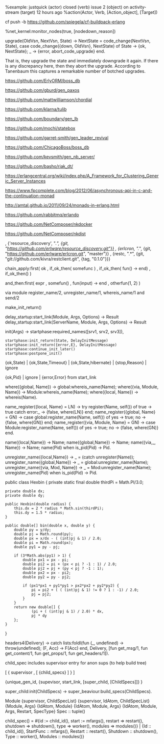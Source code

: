 


%example: justquick (actor) closed (verb) issue 2 (object) on activity-stream (target) 12 hours ago
%action(Actor, Verb, [Action_object], [Target])


cf push -b https://github.com/spiegela/cf-buildpack-erlang




                              
%net_kernel:monitor_nodes(true, [nodedown_reason])



upgrade(OldVsn, NextVsn, State) ->
    NextState = code_change(NextVsn, State),
    case code_change({down, OldVsn}, NextState) of
        State -> {ok, NextState};
        _ -> {error, abort_code_upgrade}
    end.
    
That is, they upgrade the state and immediately downgrade it again. If
there is any discrepancy here, then they abort the upgrade. According to
Tanenbaum this captures a remarkable number of botched upgrades.    


https://github.com/ErlyORM/boss_db


https://github.com/gburd/gen_paxos

https://github.com/mattwilliamson/chordial

https://github.com/klarna/tulib

https://github.com/boundary/gen_lb

https://github.com/mochi/statebox

https://github.com/garret-smith/gen_leader_revival

https://github.com/ChicagoBoss/boss_db

https://github.com/kevsmith/gen_nb_server/

https://github.com/basho/riak_dt/

https://erlangcentral.org/wiki/index.php/A_Framework_for_Clustering_Generic_Server_Instances

https://www.fpcomplete.com/blog/2012/06/asynchronous-api-in-c-and-the-continuation-monad

http://amtal.github.io/2011/09/24/monads-in-erlang.html

https://github.com/rabbitmq/erlando

https://github.com/NetComposer/nkdocker

https://github.com/NetComposer/nkdist






, {'resource_discovery', ".*", {git, "https://github.com/erlware/resource_discovery.git"}}
, {erlcron,              ".*", {git, "https://github.com/erlware/erlcron.git", "master"}}
, {restc, ".*", {git, "git://github.com/kivra/restclient.git", {tag, "0.1.0"}}}



chain_apply:first( ok
                 , if_ok_then( somefunc )
                 , if_ok_then(
                        fun() ->
                        end)
                 , if_ok_then() )
                 
and_then:first( expr
              , somefun()
              , fun(input) ->
                end
              , otherfun(1, 2) )

              
              
via module
    register_name/2, unregister_name/1, whereis_name/1 and send/2

make_init_return()    


delay_startup:start_link(Module, Args, Options) -> Result
delay_startup:start_link(ServerName, Module, Args, Options) -> Result


init(Args) ->
    startphase:required_names([srv1, srv2, srv3]),
    
    startphase:init_return(State, DelayInitMessage)
    startphase:init_return({error,E}, DelayInitMessage)
    startphase:continue_init_later()
    startphase:postpone_init()
    

    
    
{ok,State} | {ok,State,Timeout} | {ok,State,hibernate}
 | {stop,Reason} | ignore    
             
{ok,Pid} | ignore | {error,Error}   from start_link             
              
              
              
where({global, Name}) -> global:whereis_name(Name);
where({via, Module, Name}) -> Module:whereis_name(Name);
where({local, Name})  -> whereis(Name).

name_register({local, Name} = LN) ->
    try register(Name, self()) of
        true -> true
    catch
        error:_ ->
            {false, where(LN)}
    end;
name_register({global, Name} = GN) ->
    case global:register_name(Name, self()) of
        yes -> true;
        no -> {false, where(GN)}
    end;
name_register({via, Module, Name} = GN) ->
    case Module:register_name(Name, self()) of
        yes ->
            true;
        no ->
            {false, where(GN)}
    end.
    

name({local,Name}) -> Name;
name({global,Name}) -> Name;
name({via,_, Name}) -> Name;
name(Pid) when is_pid(Pid) -> Pid.

unregister_name({local,Name}) ->
    _ = (catch unregister(Name));
unregister_name({global,Name}) ->
    _ = global:unregister_name(Name);
unregister_name({via, Mod, Name}) ->
    _ = Mod:unregister_name(Name);
unregister_name(Pid) when is_pid(Pid) ->
    Pid.
    
    
    
    
public class Hexbin {
    private static final double thirdPi = Math.PI/3.0;

    private double dx;
    private double dy;

    public Hexbin(double radius) {
        this.dx = 2 * radius * Math.sin(thirdPi);
        this.dy = 1.5 * radius;
    }

    public double[] bin(double x, double y) {
        double py = y/dy;
        double pj = Math.round(py);
        double px = x/dx - ( (int)pj & 1) / 2.0;
        double pi = Math.round(px);
        double py1 = py - pj;

        if (3*Math.abs(py1) > 1) {
            double px1 = px - pi;
            double pi2 = pi + (px < pi ? -1 : 1) / 2.0;
            double pj2 = pj + (py < pj ? -1 : 1);
            double px2 = px - pi2;
            double py2 = py - pj2;

            if (px1*px1 + py1*py1 > px2*px2 + py2*py2) {
                pi = pi2 + ( ( (int)pj & 1) != 0 ? 1 : -1) / 2.0;
                pj = pj2;
            }
        }
        return new double[] {
                (pi + ( (int)pj & 1) / 2.0) * dx,
                pj * dy
        };
    }
}


headers4(Delivery) ->
    catch lists:foldl(fun (_, undefined) -> throw(undefined);
                          (F, Acc) -> F(Acc)
                      end,
                      Delivery,
                      [fun get_msg/1, fun get_content/1,
                       fun get_props/1, fun get_headers/1]).
                       


child_spec includes supervisor entry for anon sups (to help build tree)


[ { supervisor
  , [ {child_specs}
    ]
  }
]


{unique_gen_id, {supevisor, start_link, [super_child, [ChildSpecs]]} }


super_child:init(ChildSpecs) ->
	super_beaviour:build_specs(ChildSpecs).



Module
{supervisor, ChildSpecList}
{supervisor, IdAtom, ChildSpecList}
{Module, Args}
{IdAtom, Module}
{IdAtom, Module, Args}
{IdAtom, Module, Args, Restart, SpecType}
Spec :: tuple()




child_spec() = 
    #{id := child_id(),
      start := mfargs(),
      restart => restart(),
      shutdown => shutdown(),
      type => worker(),
      modules => modules()} |
    {Id :: child_id(),
     StartFunc :: mfargs(),
     Restart :: restart(),
     Shutdown :: shutdown(),
     Type :: worker(),
     Modules :: modules()}

